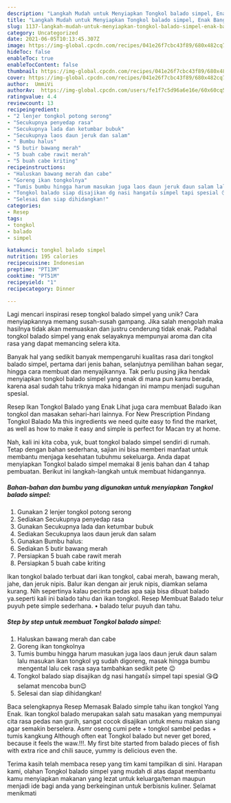 ```yaml
---
description: "Langkah Mudah untuk Menyiapkan Tongkol balado simpel, Enak Banget"
title: "Langkah Mudah untuk Menyiapkan Tongkol balado simpel, Enak Banget"
slug: 1137-langkah-mudah-untuk-menyiapkan-tongkol-balado-simpel-enak-banget
category: Uncategorized
date: 2021-06-05T10:13:45.307Z
image: https://img-global.cpcdn.com/recipes/041e26f7cbc43f89/680x482cq70/tongkol-balado-simpel-foto-resep-utama.jpg
hideToc: false
enableToc: true
enableTocContent: false
thumbnail: https://img-global.cpcdn.com/recipes/041e26f7cbc43f89/680x482cq70/tongkol-balado-simpel-foto-resep-utama.jpg
cover: https://img-global.cpcdn.com/recipes/041e26f7cbc43f89/680x482cq70/tongkol-balado-simpel-foto-resep-utama.jpg
author:  UmmiVi
authorAv:  https://img-global.cpcdn.com/users/fe1f7c5d96a6e16e/60x60cq50/avatar.jpg
ratingvalue: 4.4
reviewcount: 13
recipeingredient:
- "2 lenjer tongkol potong serong"
- "Secukupnya penyedap rasa"
- "Secukupnya lada dan ketumbar bubuk"
- "Secukupnya laos daun jeruk dan salam"
- " Bumbu halus"
- "5 butir bawang merah"
- "5 buah cabe rawit merah"
- "5 buah cabe kriting"
recipeinstructions:
- "Haluskan bawang merah dan cabe"
- "Goreng ikan tongkolnya"
- "Tumis bumbu hingga harum masukan juga laos daun jeruk daun salam lalu masukan ikan tongkol yg sudah digoreng, masak hingga bumbu mengental lalu cek rasa saya tambahkan sedikit pete 😉"
- "Tongkol balado siap disajikan dg nasi hangat👍 simpel tapi spesial 😘😋selamat mencoba bun😉"
- "Selesai dan siap dihidangkan!"
categories:
- Resep
tags:
- tongkol
- balado
- simpel

katakunci: tongkol balado simpel 
nutrition: 195 calories
recipecuisine: Indonesian
preptime: "PT13M"
cooktime: "PT51M"
recipeyield: "1"
recipecategory: Dinner

---
```



Lagi mencari inspirasi resep tongkol balado simpel yang unik? Cara menyiapkannya memang susah-susah gampang. Jika salah mengolah maka hasilnya tidak akan memuaskan dan justru cenderung tidak enak. Padahal tongkol balado simpel yang enak selayaknya mempunyai aroma dan cita rasa yang dapat memancing selera kita.


Banyak hal yang sedikit banyak mempengaruhi kualitas rasa dari tongkol balado simpel, pertama dari jenis bahan, selanjutnya pemilihan bahan segar, hingga cara membuat dan menyajikannya. Tak perlu pusing jika hendak menyiapkan tongkol balado simpel yang enak di mana pun kamu berada, karena asal sudah tahu triknya maka hidangan ini mampu menjadi suguhan spesial.

Resep Ikan Tongkol Balado yang Enak Lihat juga cara membuat Balado ikan tongkol dan masakan sehari-hari lainnya. For New Prescription Pindang Tongkol Balado Ma this ingredients we need quite easy to find the market, as well as how to make it easy and simple is perfect for Macan try at home.


Nah, kali ini kita coba, yuk, buat tongkol balado simpel sendiri di rumah. Tetap dengan bahan sederhana, sajian ini bisa memberi manfaat untuk membantu menjaga kesehatan tubuhmu sekeluarga. Anda dapat menyiapkan Tongkol balado simpel memakai 8 jenis bahan dan 4 tahap pembuatan. Berikut ini langkah-langkah untuk membuat hidangannya.

<!--inarticleads1-->

##### Bahan-bahan dan bumbu yang digunakan untuk menyiapkan Tongkol balado simpel:

1. Gunakan 2 lenjer tongkol potong serong
1. Sediakan Secukupnya penyedap rasa
1. Gunakan Secukupnya lada dan ketumbar bubuk
1. Sediakan Secukupnya laos daun jeruk dan salam
1. Gunakan  Bumbu halus:
1. Sediakan 5 butir bawang merah
1. Persiapkan 5 buah cabe rawit merah
1. Persiapkan 5 buah cabe kriting


Ikan tongkol balado terbuat dari ikan tongkol, cabai merah, bawang merah, jahe, dan jeruk nipis. Balur ikan dengan air jeruk nipis, diamkan selama kurang. Nih sepertinya kalau pecinta pedas apa saja bisa dibuat balado ya.seperti kali ini balado tahu dan ikan tongkol. Resep Membuat Balado telur puyuh pete simple sederhana. • balado telur puyuh dan tahu. 

<!--inarticleads2-->

##### Step by step untuk membuat Tongkol balado simpel:

1. Haluskan bawang merah dan cabe
1. Goreng ikan tongkolnya
1. Tumis bumbu hingga harum masukan juga laos daun jeruk daun salam lalu masukan ikan tongkol yg sudah digoreng, masak hingga bumbu mengental lalu cek rasa saya tambahkan sedikit pete 😉
1. Tongkol balado siap disajikan dg nasi hangat👍 simpel tapi spesial 😘😋selamat mencoba bun😉
1. Selesai dan siap dihidangkan!

Baca selengkapnya Resep Memasak Balado simple tahu ikan tongkol Yang Enak. Ikan tongkol balado merupakan salah satu masakan yang mempunyai cita rasa pedas nan gurih, sangat cocok disajikan untuk menu makan siang agar semakin berselera. Asmr oseng cumi pete + tongkol sambel pedas + tumis kangkung Although often eat Tongkol balado but never get bored, because it feels the waw.!!!. My first bite started from balado pieces of fish with extra rice and chili sauce, yummy is delicious even the. 

Terima kasih telah membaca resep yang tim kami tampilkan di sini. Harapan kami, olahan Tongkol balado simpel yang mudah di atas dapat membantu kamu menyiapkan makanan yang lezat untuk keluarga/teman maupun menjadi ide bagi anda yang berkeinginan untuk berbisnis kuliner. Selamat menikmati
